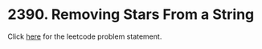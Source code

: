 
# 2390. Removing Stars From a String

Click [here](https://leetcode.com/problems/removing-stars-from-a-string/) for the leetcode problem statement.
